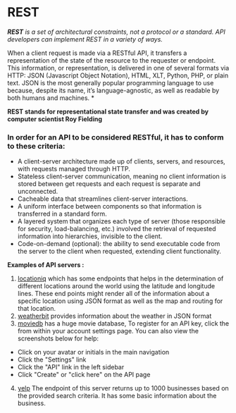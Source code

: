 # REST

***REST** is a set of architectural constraints, not a protocol or a standard. API developers can implement REST in a variety of ways.*

When a client request is made via a RESTful API, it transfers a representation of the state of the resource to the requester or endpoint. This information, or representation, is delivered in one of several formats via HTTP: JSON (Javascript Object Notation), HTML, XLT, Python, PHP, or plain text. JSON is the most generally popular programming language to use because, despite its name, it’s language-agnostic, as well as readable by both humans and machines. *

**REST stands for representational state transfer and was created by computer scientist Roy Fielding**

### In order for an API to be considered RESTful, it has to conform to these criteria:

- A client-server architecture made up of clients, servers, and resources, with requests managed through HTTP.
- Stateless client-server communication, meaning no client information is stored between get requests and each request is separate and unconnected.
- Cacheable data that streamlines client-server interactions.
- A uniform interface between components so that information is transferred in a standard form. 
- A layered system that organizes each type of server (those responsible for security, load-balancing, etc.) involved the retrieval of requested information into hierarchies, invisible to the client.
- Code-on-demand (optional): the ability to send executable code from the server to the client when requested, extending client functionality. 

**Examples of API servers :**

1. [locationiq](https://locationiq.com/)
which has some endpoints that helps in the determination of different locations around the world using the latitude and longitude lines. These end points might render all of the information about a specific location using JSON format as well as the map and routing for that location.
2. [weatherbit](https://www.weatherbit.io/) provides information about the weather in JSON format
3. [moviedb](https://developers.themoviedb.org/3/getting-started/introduction) has a huge movie database, To register for an API key, click the  from within your account settings page. You can also view the screenshots below for help:

- Click on your avatar or initials in the main navigation 
- Click the "Settings" link 
- Click the "API" link in the left sidebar 
- Click "Create" or "click here" on the API page

4. [yelp](https://www.yelp.com/developers/documentation/v3/business_search)  The endpoint of this server returns up to 1000 businesses based on the provided search criteria. It has some basic information about the business.


